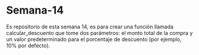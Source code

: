 # Semana-14
Es repositorio de esta semana 14, es para crear una función llamada calcular_descuento que tome dos parámetros: el monto total de la compra y un valor predeterminado para el porcentaje de descuento (por ejemplo, 10% por defecto).

